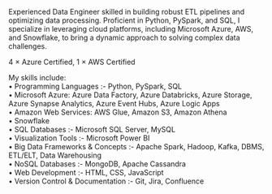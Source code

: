 Experienced Data Engineer skilled in building robust ETL pipelines and optimizing data processing. Proficient in Python, PySpark, and SQL, I specialize in leveraging cloud platforms, including Microsoft Azure, AWS, and Snowflake, to bring a dynamic approach to solving complex data challenges. <br/>

4 × Azure Certified, 1 × AWS Certified <br/>

My skills include: <br/>
• Programming Languages :- Python, PySpark, SQL <br/>
• Microsoft Azure: Azure Data Factory, Azure Databricks, Azure Storage, Azure Synapse Analytics, Azure Event Hubs, Azure Logic Apps <br/>
• Amazon Web Services: AWS Glue, Amazon S3, Amazon Athena <br/>
• Snowflake <br/>
• SQL Databases :- Microsoft SQL Server, MySQL <br/>
• Visualization Tools :- Microsoft Power BI <br/>
• Big Data Frameworks & Concepts :- Apache Spark, Hadoop, Kafka, DBMS, ETL/ELT, Data 
 Warehousing <br/>
• NoSQL Databases :- MongoDB, Apache Cassandra <br/>
• Web Development :- HTML, CSS, JavaScript <br/>
• Version Control & Documentation :- Git, Jira, Confluence <br/>

<!--
**Neeraj060398/Neeraj060398** is a ✨ _special_ ✨ repository because its `README.md` (this file) appears on your GitHub profile.

Here are some ideas to get you started:

- 🔭 I’m currently working on ...
- 🌱 I’m currently learning ...
- 👯 I’m looking to collaborate on ...
- 🤔 I’m looking for help with ...
- 💬 Ask me about ...
- 📫 How to reach me: ...
- 😄 Pronouns: ...
- ⚡ Fun fact: ...
-->
